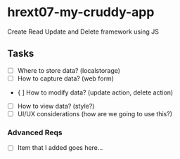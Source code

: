 # hrext07-my-cruddy-app
Create Read Update and Delete framework using JS


## Tasks

- [ ] Where to store data? (localstorage)
- [ ] How to capture data? (web form)
- { ] How to modify data? (update action, delete action)
- [ ] How to view data? (style?)
- [ ] UI/UX considerations (how are we going to use this?)

### Advanced Reqs
- [ ] Item that I added goes here...
